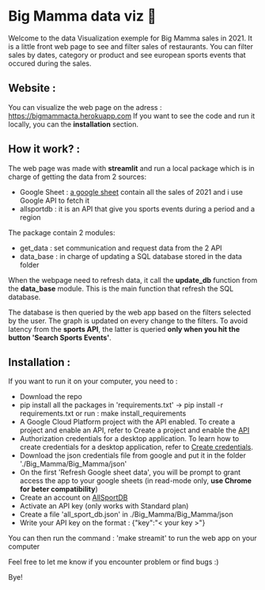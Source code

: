 # Big Mamma data viz :pizza:

Welcome to the data Visualization exemple for Big Mamma sales in 2021.
It is a little front web page to see and filter sales of restaurants.
You can filter sales by dates, category or product and see european sports events that occured during the sales.

## Website :
You can visualize the web page on the adress : https://bigmammacta.herokuapp.com
If you want to see the code and run it locally, you can the **installation** section.

## How it work? :
The web page was made with **streamlit** and run a local package which is in charge of getting the data from 2 sources:
- Google Sheet : [a google sheet](https://docs.google.com/spreadsheets/d/1dYY5HU0h81NchR1xviaZF5HvCoS-rIY5ilgpVhFrE7U/edit#gid=0) contain all the sales of 2021 and i use Google API to fetch it
- allsportdb : it is an API that give you sports events during a period and a region

The package contain 2 modules:
- get_data : set communication and request data from the 2 API
- data_base : in charge of updating a SQL database stored in the data folder

When the webpage need to refresh data, it call the **update_db** function from the **data_base** module. This is the main function that refresh the SQL database.

The database is then queried by the web app based on the filters selected by the user.
The graph is updated on every change to the filters.
To avoid latency from the **sports API**, the latter is queried **only when you hit the button 'Search Sports Events'**.

## Installation :
If you want to run it on your computer, you need to :
- Download the repo
- pip install all the packages in 'requirements.txt' -> pip install -r requirements.txt or run : make install_requirements
- A Google Cloud Platform project with the API enabled. To create a project and enable an API, refer to Create a project and enable the [API](https://developers.google.com/workspace/guides/create-project)
- Authorization credentials for a desktop application. To learn how to create credentials for a desktop application, refer to [Create credentials](https://developers.google.com/workspace/guides/create-credentials).
- Download the json credentials file from google and put it in the folder './Big_Mamma/Big_Mamma/json'
- On the first 'Refresh Google sheet data', you will be prompt to grant access the app to your google sheets (in read-mode only, **use Chrome for beter compatibility**)
- Create an account on [AllSportDB](https://allsportdb.com)
- Activate an API key (only works with Standard plan)
- Create a file 'all_sport_db.json' in ./Big_Mamma/Big_Mamma/json
- Write your API key on the format : {"key":"< your key >"}

You can then run the command : 'make streamit' to run the web app on your computer

Feel free to let me know if you encounter problem or find bugs :)

Bye!
